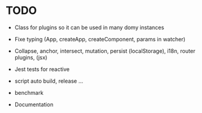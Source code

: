 # TODO

- Class for plugins so it can be used in many domy instances
- Fixe typing (App, createApp, createComponent, params in watcher)

- Collapse, anchor, intersect, mutation, persist (localStorage), i18n, router plugins, (jsx)
- Jest tests for reactive
- script auto build, release ...
- benchmark
- Documentation
